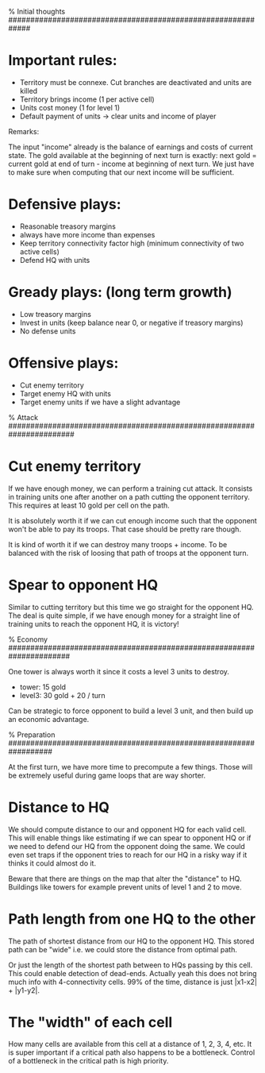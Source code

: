 % Initial thoughts #############################################################

# Important rules:

- Territory must be connexe. Cut branches are deactivated and units are killed
- Territory brings income (1 per active cell)
- Units cost money (1 for level 1)
- Default payment of units -> clear units and income of player

Remarks:

The input "income" already is the balance of earnings and costs of current state.
The gold available at the beginning of next turn is exactly:
next gold = current gold at end of turn - income at beginning of next turn.
We just have to make sure when computing that our next income will be sufficient.

# Defensive plays:

- Reasonable treasory margins
- always have more income than expenses
- Keep territory connectivity factor high (minimum connectivity of two active cells)
- Defend HQ with units

# Gready plays: (long term growth)

- Low treasory margins
- Invest in units (keep balance near 0, or negative if treasory margins)
- No defense units

# Offensive plays:

- Cut enemy territory
- Target enemy HQ with units
- Target enemy units if we have a slight advantage

% Attack #######################################################################

# Cut enemy territory

If we have enough money, we can perform a training cut attack.
It consists in training units one after another on a path cutting
the opponent territory.
This requires at least 10 gold per cell on the path.

It is absolutely worth it if we can cut enough income such that
the opponent won't be able to pay its troops.
That case should be pretty rare though.

It is kind of worth it if we can destroy many troops + income.
To be balanced with the risk of loosing that path of troops at the opponent turn.

# Spear to opponent HQ

Similar to cutting territory but this time we go straight for the opponent HQ.
The deal is quite simple, if we have enough money for a straight line
of training units to reach the opponent HQ, it is victory!

% Economy ######################################################################

One tower is always worth it since it costs a level 3 units to destroy.

- tower: 15 gold
- level3: 30 gold + 20 / turn

Can be strategic to force opponent to build a level 3 unit,
and then build up an economic advantage.

% Preparation ##################################################################

At the first turn, we have more time to precompute a few things.
Those will be extremely useful during game loops that are way shorter.

# Distance to HQ

We should compute distance to our and opponent HQ for each valid cell.
This will enable things like estimating if we can spear to opponent HQ
or if we need to defend our HQ from the opponent doing the same.
We could even set traps if the opponent tries to reach for our HQ
in a risky way if it thinks it could almost do it.

Beware that there are things on the map that alter the "distance" to HQ.
Buildings like towers for example prevent units of level 1 and 2 to move.

# Path length from one HQ to the other

The path of shortest distance from our HQ to the opponent HQ.
This stored path can be "wide" i.e. we could store
the distance from optimal path.

Or just the length of the shortest path between to HQs passing by this cell.
This could enable detection of dead-ends.
Actually yeah this does not bring much info with 4-connectivity cells.
99% of the time, distance is just |x1-x2| + |y1-y2|.

# The "width" of each cell

How many cells are available from this cell at a distance of 1, 2, 3, 4, etc.
It is super important if a critical path also happens to be a bottleneck.
Control of a bottleneck in the critical path is high priority.
